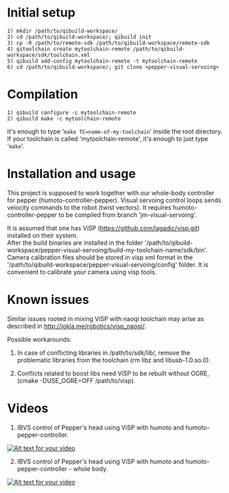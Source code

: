 Initial setup
=============

    1) mkdir /path/to/qibuild-workspace/
    2) cd /path/to/qibuild-workspace/; qibuild init
    3) cp -R /path/to/remote-sdk /path/to/qibuild-workspace/remote-sdk
    4) qitoolchain create mytoolchain-remote /path/to/qibuild-workspace/sdk/toolchain.xml
    5) qibuild add-config mytoolchain-remote -t mytoolchain-remote
    6) cd /path/to/qibuild-workspace/; git clone <pepper-visual-servoing>


Compilation
===========

    1) qibuild configure -c mytoolchain-remote 
    2) qibuild make -c mytoolchain-remote

It's enough to type '`make TC=name-of-my-toolchain`' inside the root directory.
If your toolchain is called 'mytoolchain-remote', it's enough to just type '`make`'.

Installation and usage
======================

This project is supposed to work together with our whole-body controller for pepper (humoto-controller-pepper).
Visual servoing control loops sends velocity commands to the robot (twist vectors).
It requires humoto-controller-pepper to be compiled from branch 'jm-visual-servoing'.

It is assumed that one has ViSP (https://github.com/lagadic/visp.git) installed on their system.  
After the build binaries are installed in the folder '/path/to/qibuild-workspace/pepper-visual-servoing/build-my-toolchain-name/sdk/bin'.
Camera calibration files should be stored in visp xml format in the '/path/to/qibuild-workspace/pepper-visual-servoing/config' folder. It is convenient to calibrate your
camera using visp tools.


Known issues
============

Similar issues rooted in mixing ViSP with naoqi toolchain may arise as described in http://jokla.me/robotics/visp_naoqi/.

Possible workarounds:

1) In case of conflicting libraries in /path/to/sdk/lib/, remove the problematic libraries from
the toolchain (rm libz and libusb-1.0.so.0).

2) Conflicts related to boost libs need ViSP to be rebuilt without OGRE, (cmake -DUSE_OGRE=OFF /path/to/visp).

Videos
======

1) IBVS control of Pepper's head using ViSP with humoto and humoto-pepper-controller.

[![Alt text for your video](https://img.youtube.com/vi/p91vm6vH2Xk/0.jpg)](https://www.youtube.com/watch?v=p91vm6vH2Xk)

2) IBVS control of Pepper's head using ViSP with humoto and humoto-pepper-controller - whole body.

[![Alt text for your video](https://img.youtube.com/vi/1zvIjCDqSuI/0.jpg)](https://www.youtube.com/watch?v=1zvIjCDqSuI)
